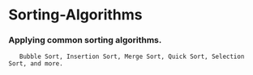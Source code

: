 # Sorting-Algorithms
### Applying common sorting algorithms. 

       Bubble Sort, Insertion Sort, Merge Sort, Quick Sort, Selection Sort, and more.
